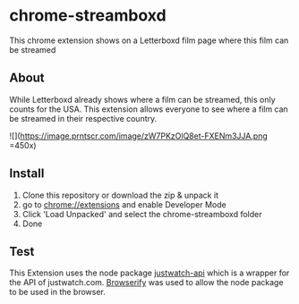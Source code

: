 ﻿
# chrome-streamboxd

This chrome extension shows on a Letterboxd film page where this film can be streamed

## About

While Letterboxd already shows where a film can be streamed, this only counts for the USA. This extension allows everyone to see where a film can be streamed in their respective country.

![](https://image.prntscr.com/image/zW7PKzOlQ8et-FXENm3JJA.png =450x)

## Install

 1. Clone this repository or download the zip & unpack it
 2. go to [chrome://extensions](chrome://extensions) and enable Developer Mode
 3. Click 'Load Unpacked' and select the chrome-streamboxd folder
 4. Done


## Test

This Extension uses the node package [justwatch-api](https://github.com/lufinkey/node-justwatch-api) which is a wrapper for the API of justwatch.com. [Browserify](http://browserify.org/) was used to allow the node package to be used in the browser.
